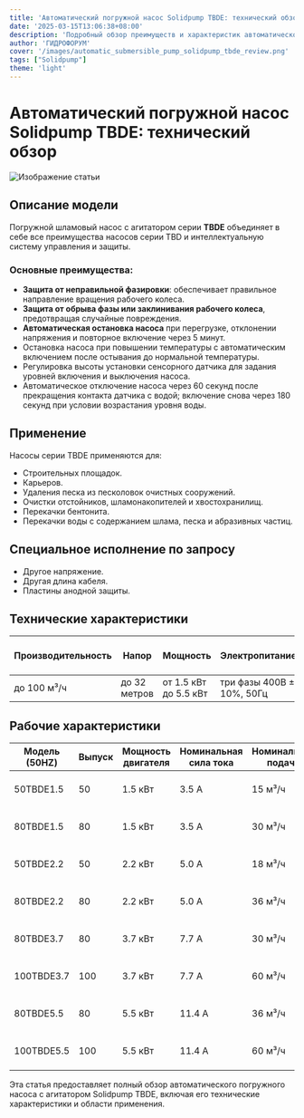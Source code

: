 ```yaml
---
title: 'Автоматический погружной насос Solidpump TBDE: технический обзор'
date: '2025-03-15T13:06:38+08:00'
description: 'Подробный обзор преимуществ и характеристик автоматического погружного насоса с агитатором Solidpump TBDE.'
author: 'ГИДРОФОРУМ'
cover: '/images/automatic_submersible_pump_solidpump_tbde_review.png'
tags: ["Solidpump"]
theme: 'light'
---
```


# Автоматический погружной насос Solidpump TBDE: технический обзор

![Изображение статьи](/images/automatic_submersible_pump_solidpump_tbde_review.png)

## Описание модели

Погружной шламовый насос с агитатором серии **TBDE** объединяет в себе все преимущества насосов серии TBD и интеллектуальную систему управления и защиты. 

### Основные преимущества:
- **Защита от неправильной фазировки**: обеспечивает правильное направление вращения рабочего колеса.
- **Защита от обрыва фазы или заклинивания рабочего колеса**, предотвращая случайные повреждения.
- **Автоматическая остановка насоса** при перегрузке, отклонении напряжения и повторное включение через 5 минут.
- Остановка насоса при повышении температуры с автоматическим включением после остывания до нормальной температуры.
- Регулировка высоты установки сенсорного датчика для задания уровней включения и выключения насоса.
- Автоматическое отключение насоса через 60 секунд после прекращения контакта датчика с водой; включение снова через 180 секунд при условии возрастания уровня воды.

## Применение

Насосы серии TBDE применяются для:
- Строительных площадок.
- Карьеров.
- Удаления песка из песколовок очистных сооружений.
- Очистки отстойников, шламонакопителей и хвостохранилищ.
- Перекачки бентонита.
- Перекачки воды с содержанием шлама, песка и абразивных частиц.

## Специальное исполнение по запросу
- Другое напряжение.
- Другая длина кабеля.
- Пластины анодной защиты.

## Технические характеристики

| Производительность | Напор     | Мощность         | Электропитание                  | Класс изоляции | Класс защиты | Длина кабеля | Температура воды | Макс. глубина погружения | Концентрация твердых включений |
|--------------------|-----------|------------------|---------------------------------|----------------|--------------|--------------|------------------|----------------------------|--------------------------------|
| до 100 м³/ч        | до 32 метров | от 1.5 кВт до 5.5 кВт | три фазы 400В ± 10%, 50Гц | F              | IP68         | 20 м          | до 40°С            | до 25 м                      | до 15%                         |

## Рабочие характеристики

| Модель (50HZ)   | Выпуск | Мощность двигателя | Номинальная сила тока | Номинальная подача | Номинальный напор | Максимальная подача | Максимальный напор | Свободный проход | Лист данных         | Чертеж              |
|-----------------|--------|--------------------|-----------------------|--------------------|-------------------|---------------------|--------------------|------------------|---------------------|---------------------|
| 50TBDE1.5       | 50     | 1.5 кВт            | 3.5 A                 | 15 м³/ч           | 15 м               | 30 м³/ч             | 20 м                | 10 мм              | Посмотреть лист данных   | Скачать чертеж        |
| 80TBDE1.5       | 80     | 1.5 кВт            | 3.5 A                 | 30 м³/ч           | 7 м                | 42 м³/ч             | 14 м                | 10 мм              | Посмотреть лист данных   | Скачать чертеж        |
| 50TBDE2.2       | 50     | 2.2 кВт            | 5.0 A                 | 18 м³/ч           | 19 м               | 30 м³/ч             | 25 м                | 10 мм              | Посмотреть лист данных   | Скачать чертеж        |
| 80TBDE2.2       | 80     | 2.2 кВт            | 5.0 A                 | 36 м³/ч           | 11 м               | 52 м³/ч             | 17 м                | 10 мм              | Посмотреть лист данных   | Скачать чертеж        |
| 80TBDE3.7       | 80     | 3.7 кВт            | 7.7 A                 | 30 м³/ч           | 20 м               | 60 м³/ч             | 30 м                | 10 мм              | Посмотреть лист данных   | Скачать чертеж        |
| 100TBDE3.7      | 100    | 3.7 кВт            | 7.7 A                 | 60 м³/ч           | 11 м               | 90 м³/ч             | 18 м                | 10 мм              | Посмотреть лист данных   | Скачать чертеж        |
| 80TBDE5.5       | 80     | 5.5 кВт            | 11.4 A                | 36 м³/ч           | 24 м               | 74 м³/ч             | 32 м                | 10 мм              | Посмотреть лист данных   | Скачать чертеж        |
| 100TBDE5.5      | 100    | 5.5 кВт            | 11.4 A                | 60 м³/ч           | 14 м               | 100 м³/ч            | 22 м                | 10 мм              | Посмотреть лист данных   | Скачать чертеж        |

Эта статья предоставляет полный обзор автоматического погружного насоса с агитатором Solidpump TBDE, включая его технические характеристики и области применения.